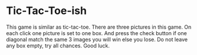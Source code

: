 # Tic-Tac-Toe-ish
This game is similar as tic-tac-toe.
There are three pictures in this game.
On each click one picture is set to one box.
And press the check button if one diagonal match the same 3 images you will win else you lose.
Do not leave any box empty, try all chances.
Good luck.

